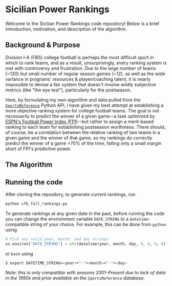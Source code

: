 # Sicilian Power Rankings

Welcome to the Sicilian Power Rankings code repository! Below is a brief introduction, motivation, and description of the algorithm.

## Background & Purpose

Division I-A (FBS) college football is perhaps the most difficult sport in which to rank teams, and as a result, unsurprisingly, every ranking system is met with controversy and frustration. Due to the large number of teams (~130) but small number of regular season games (~12), as well as the wide variance in programs' resources & player/coaching talent, it is nearly impossible to devise a fair system that doesn't involve wildly subjective metrics (like "the eye test"), particularly for the postseason.

Here, by formulating my own algorithm and data pulled from the [```SportsReference```](https://pypi.org/project/sportsreference/) Python API, I have given my best attempt at establishing a more objective ranking system for college football teams. The goal is not necessarily to predict the winner of a given game--a task optimized by [ESPN's Football Power Index (FPI)](https://www.espn.com/college-football/fpi)--but rather to assign a merit-based ranking to each team for establishing postseason worthiness. There should, of course, be a correlation between the relative ranking of two teams in a given game and the winner of that game, so my rankings do correctly predict the winner of a game >70% of the time, falling only a small margin short of FPI's predictive power.

## The Algorithm



## Running the code

After cloning the repository, to generate current rankings, run

```bash
python cfb_full_rankings.py
```

To generate rankings at any given date in the past, before running the code you can change the environment variable ```DATE_STRING``` to a ```datetime```-compatible string of your choice. For example, this can be done from ```python``` using

```python
# Pick any valid year, month, and day strings
os.environ["DATE_STRING"] = str(datetime(year, month, day, 0, 0, 0, 0))
```

or ```bash``` using

```bash
$ export DATETIME_STRING=<year>+"-"+<month>+"-"+<day>
```

*Note: this is only compatible with seasons 2001-Present due to lack of data in the 1990s and prior available on the ```SportsReference``` database.*

